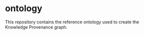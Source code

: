 # ontology

This repository contains the reference ontology used to create the Knowledge Provenance graph.